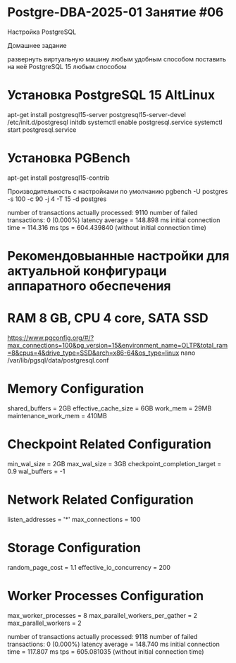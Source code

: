 # Postgre-DBA-2025-01 Занятие #06
Настройка PostgreSQL 

Домашнее задание

развернуть виртуальную машину любым удобным способом
поставить на неё PostgreSQL 15 любым способом

# Установка PostgreSQL 15 AltLinux
apt-get install postgresql15-server postgresql15-server-devel
/etc/init.d/postgresql initdb
systemctl enable postgresql.service
systemctl start postgresql.service

# Установка PGBench
apt-get install postgresql15-contrib


Производительность с настройками по умолчанию
pgbench  -U postgres -s 100  -c 90 -j 4 -T 15 -d postgres


number of transactions actually processed: 9110
number of failed transactions: 0 (0.000%)
latency average = 148.898 ms
initial connection time = 114.316 ms
tps = 604.439840 (without initial connection time)

# Рекомендовыанные настройки для актуальной конфигураци аппаратного обеспечения
# RAM 8 GB, CPU 4 core, SATA SSD
https://www.pgconfig.org/#/?max_connections=100&pg_version=15&environment_name=OLTP&total_ram=8&cpus=4&drive_type=SSD&arch=x86-64&os_type=linux
nano /var/lib/pgsql/data/postgresql.conf

# Memory Configuration
shared_buffers = 2GB
effective_cache_size = 6GB
work_mem = 29MB
maintenance_work_mem = 410MB

# Checkpoint Related Configuration
min_wal_size = 2GB
max_wal_size = 3GB
checkpoint_completion_target = 0.9
wal_buffers = -1

# Network Related Configuration
listen_addresses = '*'
max_connections = 100

# Storage Configuration
random_page_cost = 1.1
effective_io_concurrency = 200

# Worker Processes Configuration
max_worker_processes = 8
max_parallel_workers_per_gather = 2
max_parallel_workers = 2

number of transactions actually processed: 9118
number of failed transactions: 0 (0.000%)
latency average = 148.740 ms
initial connection time = 117.807 ms
tps = 605.081035 (without initial connection time)
